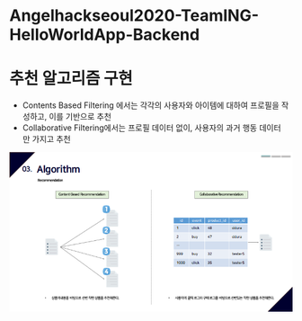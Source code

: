# Angelhackseoul2020-TeamING-HelloWorldApp-Backend

# 추천 알고리즘 구현
- Contents Based Filtering 에서는 각각의 사용자와 아이템에 대하여 프로필을 작성하고, 이를 기반으로 추천 
- Collaborative Filtering에서는 프로필 데이터 없이, 사용자의 과거 행동 데이터만 가지고 추천

![ex_screenshot](recommendation.png)
